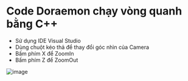 # Code Doraemon chạy vòng quanh bằng C++
- Sử dụng IDE Visual Studio
- Dùng chuột kéo thả để thay đổi góc nhìn của Camera
- Bấm phím X để ZoomIn
- Bấm phím Z để ZoomOut
  
![image](https://github.com/user-attachments/assets/d75e5354-563c-4da2-95a8-6713a1e5a150)
